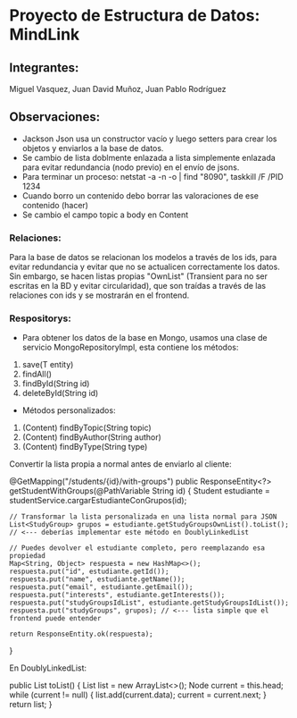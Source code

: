 # Proyecto de Estructura de Datos: MindLink

## Integrantes:
Miguel Vasquez,
Juan David Muñoz,
Juan Pablo Rodríguez


## Observaciones:
- Jackson Json usa un constructor vacío y luego setters para crear los objetos y enviarlos a la base de datos.
- Se cambio de lista doblmente enlazada a lista simplemente enlazada para evitar redundancia (nodo previo) en el envío de jsons.
- Para terminar un proceso: netstat -a -n -o | find "8090", taskkill /F /PID 1234
- Cuando borro un contenido debo borrar las valoraciones de ese contenido (hacer)
- Se cambio el campo topic a body en Content
### Relaciones:
Para la base de datos se relacionan los modelos a través de los ids, para evitar redundancia y evitar que no se actualicen correctamente los datos.
Sin embargo, se hacen listas propias "OwnList" (Transient para no ser escritas en la BD y evitar circularidad), que son traídas a través de las relaciones con ids y se mostrarán en el frontend.
### Respositorys:
 - Para obtener los datos de la base en Mongo, usamos una clase de servicio MongoRepositoryImpl, esta contiene los métodos:
1. save(T entity)
2. findAll()
3. findById(String id)
4. deleteById(String id)

- Métodos personalizados:
1. (Content) findByTopic(String topic)
2. (Content) findByAuthor(String author)
3. (Content) findByType(String type)

Convertir la lista propia a normal antes de enviarlo al cliente:

@GetMapping("/students/{id}/with-groups")
public ResponseEntity<?> getStudentWithGroups(@PathVariable String id) {
    Student estudiante = studentService.cargarEstudianteConGrupos(id);

    // Transformar la lista personalizada en una lista normal para JSON
    List<StudyGroup> grupos = estudiante.getStudyGroupsOwnList().toList(); // <--- deberías implementar este método en DoublyLinkedList

    // Puedes devolver el estudiante completo, pero reemplazando esa propiedad
    Map<String, Object> respuesta = new HashMap<>();
    respuesta.put("id", estudiante.getId());
    respuesta.put("name", estudiante.getName());
    respuesta.put("email", estudiante.getEmail());
    respuesta.put("interests", estudiante.getInterests());
    respuesta.put("studyGroupsIdList", estudiante.getStudyGroupsIdList());
    respuesta.put("studyGroups", grupos); // <--- lista simple que el frontend puede entender

    return ResponseEntity.ok(respuesta);
}

En DoublyLinkedList:

public List<T> toList() {
    List<T> list = new ArrayList<>();
    Node<T> current = this.head;
    while (current != null) {
        list.add(current.data);
        current = current.next;
    }
    return list;
}